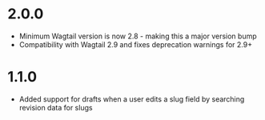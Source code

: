 # 2.0.0

- Minimum Wagtail version is now 2.8 - making this a major version bump
- Compatibility with Wagtail 2.9 and fixes deprecation warnings for 2.9+

# 1.1.0

- Added support for drafts when a user edits a slug field by searching revision data for slugs
